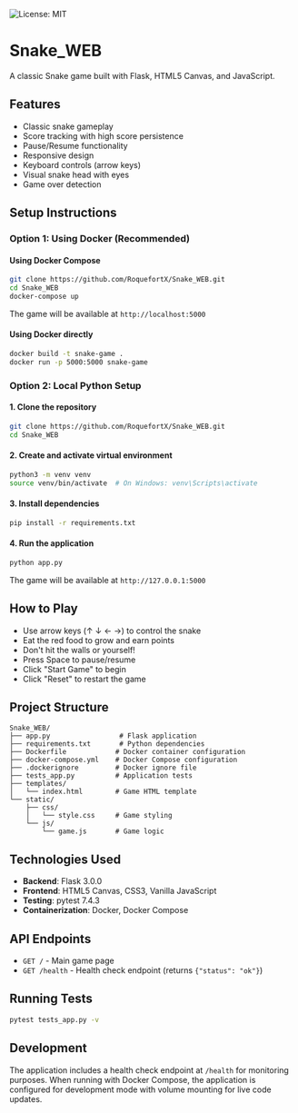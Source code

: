 ![License: MIT](https://img.shields.io/badge/License-MIT-yellow.svg)
# Snake_WEB

A classic Snake game built with Flask, HTML5 Canvas, and JavaScript.

## Features

- Classic snake gameplay
- Score tracking with high score persistence
- Pause/Resume functionality
- Responsive design
- Keyboard controls (arrow keys)
- Visual snake head with eyes
- Game over detection

## Setup Instructions

### Option 1: Using Docker (Recommended)

#### Using Docker Compose

```bash
git clone https://github.com/RoquefortX/Snake_WEB.git
cd Snake_WEB
docker-compose up
```

The game will be available at `http://localhost:5000`

#### Using Docker directly

```bash
docker build -t snake-game .
docker run -p 5000:5000 snake-game
```

### Option 2: Local Python Setup

#### 1. Clone the repository

```bash
git clone https://github.com/RoquefortX/Snake_WEB.git
cd Snake_WEB
```

#### 2. Create and activate virtual environment

```bash
python3 -m venv venv
source venv/bin/activate  # On Windows: venv\Scripts\activate
```

#### 3. Install dependencies

```bash
pip install -r requirements.txt
```

#### 4. Run the application

```bash
python app.py
```

The game will be available at `http://127.0.0.1:5000`

## How to Play

- Use arrow keys (↑ ↓ ← →) to control the snake
- Eat the red food to grow and earn points
- Don't hit the walls or yourself!
- Press Space to pause/resume
- Click "Start Game" to begin
- Click "Reset" to restart the game

## Project Structure

```
Snake_WEB/
├── app.py                 # Flask application
├── requirements.txt       # Python dependencies
├── Dockerfile            # Docker container configuration
├── docker-compose.yml    # Docker Compose configuration
├── .dockerignore         # Docker ignore file
├── tests_app.py          # Application tests
├── templates/
│   └── index.html        # Game HTML template
└── static/
    ├── css/
    │   └── style.css     # Game styling
    └── js/
        └── game.js       # Game logic
```

## Technologies Used

- **Backend**: Flask 3.0.0
- **Frontend**: HTML5 Canvas, CSS3, Vanilla JavaScript
- **Testing**: pytest 7.4.3
- **Containerization**: Docker, Docker Compose

## API Endpoints

- `GET /` - Main game page
- `GET /health` - Health check endpoint (returns `{"status": "ok"}`)

## Running Tests

```bash
pytest tests_app.py -v
```

## Development

The application includes a health check endpoint at `/health` for monitoring purposes. When running with Docker Compose, the application is configured for development mode with volume mounting for live code updates.
